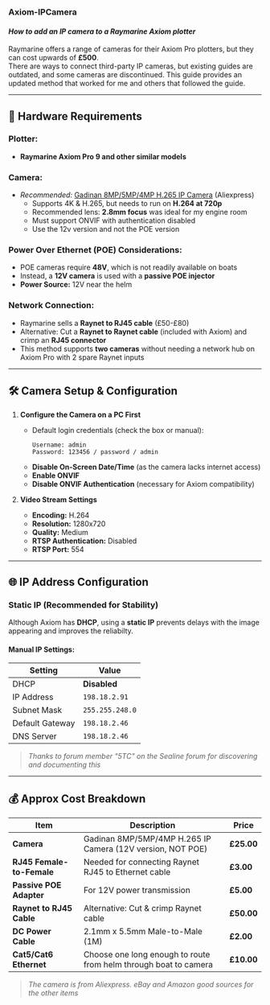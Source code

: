 ### **Axiom-IPCamera**  
#### *How to add an IP camera to a Raymarine Axiom plotter*

Raymarine offers a range of cameras for their Axiom Pro plotters, but they can cost upwards of **£500**.  
There are ways to connect third-party IP cameras, but existing guides are outdated, and some cameras are discontinued. This guide provides an updated method that worked for me and others that followed the guide.

---

## 📌 **Hardware Requirements**  

### **Plotter:**  
- **Raymarine Axiom Pro 9 and other similar models**  

### **Camera:**  
- *Recommended:* [Gadinan 8MP/5MP/4MP H.265 IP Camera](https://www.aliexpress.com) (Aliexpress)  
  - Supports 4K & H.265, but needs to run on **H.264 at 720p**  
  - Recommended lens: **2.8mm focus** was ideal for my engine room
  - Must support ONVIF with authentication disabled
  - Use the 12v version and not the POE version  

### **Power Over Ethernet (POE) Considerations:**  
- POE cameras require **48V**, which is not readily available on boats  
- Instead, a **12V camera** is used with a **passive POE injector**  
- **Power Source:** 12V near the helm  

### **Network Connection:**  
- Raymarine sells a **Raynet to RJ45 cable** (£50-£80)  
- Alternative: Cut a **Raynet to Raynet cable** (included with Axiom) and crimp an **RJ45 connector**  
- This method supports **two cameras** without needing a network hub on Axiom Pro with 2 spare Raynet inputs

---

## 🛠 **Camera Setup & Configuration**  

1. **Configure the Camera on a PC First**  
   - Default login credentials (check the box or manual):  
     ```
     Username: admin
     Password: 123456 / password / admin
     ```
   - **Disable On-Screen Date/Time** (as the camera lacks internet access)  
   - **Enable ONVIF**  
   - **Disable ONVIF Authentication** (necessary for Axiom compatibility)  

2. **Video Stream Settings**  
   - **Encoding:** H.264  
   - **Resolution:** 1280x720  
   - **Quality:** Medium  
   - **RTSP Authentication:** Disabled  
   - **RTSP Port:** 554  

---

## 🌐 **IP Address Configuration**  

### **Static IP (Recommended for Stability)**
Although Axiom has **DHCP**, using a **static IP** prevents delays with the image appearing and improves the reliabilty.

#### **Manual IP Settings:**
| Setting          | Value          |
|-----------------|---------------|
| DHCP           | **Disabled** |
| IP Address     | `198.18.2.91` |
| Subnet Mask    | `255.255.248.0` |
| Default Gateway | `198.18.2.46` |
| DNS Server     | `198.18.2.46` |

> *Thanks to forum member "5TC" on the Sealine forum for discovering and documenting this*  

---

## 💰 **Approx Cost Breakdown**  

| Item | Description | Price |
|------|------------|-------|
| **Camera** | Gadinan 8MP/5MP/4MP H.265 IP Camera (12V version, NOT POE) | **£25.00** |
| **RJ45 Female-to-Female** | Needed for connecting Raynet RJ45 to Ethernet cable | **£3.00** |
| **Passive POE Adapter** | For 12V power transmission | **£5.00** |
| **Raynet to RJ45 Cable** | Alternative: Cut & crimp Raynet cable | **£50.00** |
| **DC Power Cable** | 2.1mm x 5.5mm Male-to-Male (1M) | **£2.00** |
| **Cat5/Cat6 Ethernet** | Choose one long enough to route from helm through boat to camera | **£10.00** |

> *The camera is from Aliexpress. eBay and Amazon good sources for the other items*  

